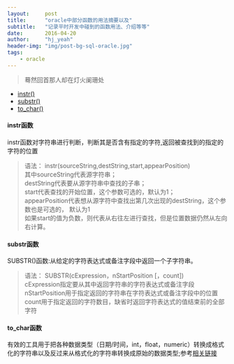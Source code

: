 ```yaml
---
layout:     post
title:      "oracle中部分函数的用法摘要以及"
subtitle:   "记录平时开发中碰到的函数用法、介绍等等"
date:       2016-04-20
author:     "hj_yeah"
header-img: "img/post-bg-sql-oracle.jpg"
tags:
    - oracle
---
```


> 蓦然回首那人却在灯火阑珊处

*  [instr()](#instr)
*  [substr()](#substr)
*  [to_char()](#tochar)

#### instr函数
instr函数对字符串进行判断，判断其是否含有指定的字符,返回被查找到的指定的字符的位置     

> 语法： instr(sourceString,destString,start,appearPosition)    
> 其中sourceString代表源字符串；    
> destString代表要从源字符串中查找的子串；     
> start代表查找的开始位置，这个参数可选的，默认为1；       
> appearPosition代表想从源字符中查找出第几次出现的destString，这个参数也是可选的， 默认为1      
> 如果start的值为负数，则代表从右往左进行查找，但是位置数据仍然从左向右计算。      

#### substr函数
SUBSTR()函数:从给定的字符表达式或备注字段中返回一个子字符串。    

> 语法： SUBSTR(cExpression，nStartPosition [，count])      
> cExpression指定要从其中返回字符串的字符表达式或备注字段     
> nStartPosition用于指定返回的字符串在字符表达式或备注字段中的位置     
> count用于指定返回的字符数目，缺省时返回字符表达式的值结束前的全部字符 　

#### to_char函数
有效的工具用于把各种数据类型（日期/时间，int，float，numeric）转换成格式化的字符串以及反过来从格式化的字符串转换成原始的数据类型;参考[相关链接](http://www.cnblogs.com/reborter/archive/2008/11/28/1343195.html)